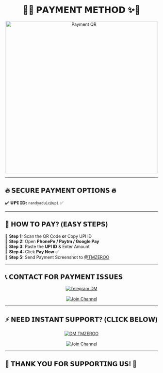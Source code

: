 <h1 align="center">💸✨ 𝗣𝗔𝗬𝗠𝗘𝗡𝗧 𝗠𝗘𝗧𝗛𝗢𝗗 ✨💸</h1>

<p align="center">
  <img src="https://envs.sh/ipD.jpg" alt="Payment QR" width="500">
</p>

---

## 🔥 𝗦𝗘𝗖𝗨𝗥𝗘 𝗣𝗔𝗬𝗠𝗘𝗡𝗧 𝗢𝗣𝗧𝗜𝗢𝗡𝗦 🔥  
✔️ **𝗨𝗣𝗜 𝗜𝗗:** `nandyadu1c@upi` ✅  

---

## 🛒 **𝗛𝗢𝗪 𝗧𝗢 𝗣𝗔𝗬? (𝗘𝗔𝗦𝗬 𝗦𝗧𝗘𝗣𝗦)**  
🔹 **Step 1:** Scan the QR Code **or** Copy UPI ID  
🔹 **Step 2:** Open **PhonePe / Paytm / Google Pay**  
🔹 **Step 3:** Paste the **UPI ID** & Enter Amount  
🔹 **Step 4:** Click **Pay Now** ✅  
🔹 **Step 5:** Send Payment Screenshot to [@TMZEROO](https://t.me/TMZEROO)  

---

## 📞 **𝗖𝗢𝗡𝗧𝗔𝗖𝗧 𝗙𝗢𝗥 𝗣𝗔𝗬𝗠𝗘𝗡𝗧 𝗜𝗦𝗦𝗨𝗘𝗦**  
<p align="center">
  <a href="https://t.me/TMZEROO">
    <img src="https://img.shields.io/badge/💬%20Chat%20With%20Me-%40TMZEROO-blue?style=for-the-badge&logo=telegram" alt="Telegram DM">
  </a>
  <br><br>
  <a href="https://t.me/NoxxNetwork">
    <img src="https://img.shields.io/badge/📢%20Join%20Our%20Channel-%40NoxxNetwork-red?style=for-the-badge&logo=telegram" alt="Join Channel">
  </a>
</p>

---

## ⚡ **𝗡𝗘𝗘𝗗 𝗜𝗡𝗦𝗧𝗔𝗡𝗧 𝗦𝗨𝗣𝗣𝗢𝗥𝗧? (𝗖𝗟𝗜𝗖𝗞 𝗕𝗘𝗟𝗢𝗪)**  
<p align="center">
  <a href="https://t.me/TMZEROO">
    <img src="https://img.shields.io/badge/💠%20Direct%20Message%20-%40TMZEROO-blue?style=for-the-badge&logo=telegram" alt="DM TMZEROO">
  </a>
  <br><br>
  <a href="https://t.me/NoxxNetwork">
    <img src="https://img.shields.io/badge/📡%20Join%20Our%20Updates%20-%40NoxxNetwork-red?style=for-the-badge&logo=telegram" alt="Join Channel">
  </a>
</p>

---

## 💖 **𝗧𝗛𝗔𝗡𝗞 𝗬𝗢𝗨 𝗙𝗢𝗥 𝗦𝗨𝗣𝗣𝗢𝗥𝗧𝗜𝗡𝗚 𝗨𝗦!** 💖

